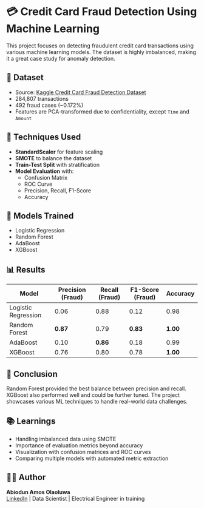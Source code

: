 # 💳 Credit Card Fraud Detection Using Machine Learning

This project focuses on detecting fraudulent credit card transactions using various machine learning models. The dataset is highly imbalanced, making it a great case study for anomaly detection.

## 📁 Dataset

- Source: [Kaggle Credit Card Fraud Detection Dataset](https://www.kaggle.com/datasets/mlg-ulb/creditcardfraud)
- 284,807 transactions
- 492 fraud cases (~0.172%)
- Features are PCA-transformed due to confidentiality, except `Time` and `Amount`

## 🔧 Techniques Used

- **StandardScaler** for feature scaling
- **SMOTE** to balance the dataset
- **Train-Test Split** with stratification
- **Model Evaluation** with:
  - Confusion Matrix
  - ROC Curve
  - Precision, Recall, F1-Score
  - Accuracy

## 🤖 Models Trained

- Logistic Regression
- Random Forest
- AdaBoost
- XGBoost

## 📊 Results

| Model            | Precision (Fraud) | Recall (Fraud) | F1-Score (Fraud) | Accuracy |
|------------------|-------------------|----------------|------------------|----------|
| Logistic Regression | 0.06              | 0.88           | 0.12             | 0.98     |
| Random Forest       | **0.87**          | 0.79           | **0.83**         | **1.00** |
| AdaBoost            | 0.10              | **0.86**       | 0.18             | 0.99     |
| XGBoost             | 0.76              | 0.80           | 0.78             | **1.00** |

## 📌 Conclusion

Random Forest provided the best balance between precision and recall. XGBoost also performed well and could be further tuned. The project showcases various ML techniques to handle real-world data challenges.

## 📚 Learnings

- Handling imbalanced data using SMOTE
- Importance of evaluation metrics beyond accuracy
- Visualization with confusion matrices and ROC curves
- Comparing multiple models with automated metric extraction

## 👨‍💻 Author

**Abiodun Amos Olaoluwa**  
[LinkedIn](https://www.linkedin.com/in/abiodun-amos) | Data Scientist | Electrical Engineer in training
